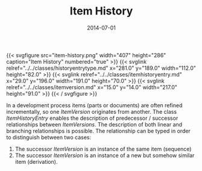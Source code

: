 ﻿---
title: Item History
toc: false
type: specs
layout: diagram
date: "2014-07-01"
draft: false
specification: VEC
version: 1.1.1
documentType: "Recommendation"
elementType: Diagram
classes:
  - HistoryEntryType
  - ItemHistoryEntry
  - ItemVersion
menu:
  VEC-1.1.1:    
    parent: pdm-information
    identifier: pdm-information/item-history
    weight: 1002002 

# Prev/next pager order (if `docs_section_pager` enabled in `params.toml`)
weight: 1002002
---
{{< svgfigure src="item-history.png" width="407" height="286" caption="Item History" numbered="true" >}}
  {{< svglink relref="../../classes/historyentrytype.md" x="281.0" y="189.0" width="112.0" height="82.0" >}}
  {{< svglink relref="../../classes/itemhistoryentry.md" x="29.0" y="196.0" width="191.0" height="70.0" >}}
  {{< svglink relref="../../classes/itemversion.md" x="15.0" y="14.0" width="217.0" height="91.0" >}}
{{< / svgfigure >}}
<p> In a development process items (parts or documents)&#160;are often refined incrementally, so one <i>ItemVersion </i>originates from another. The class <i>ItemHistoryEntry</i> enables the description of predecessor / successor relationships between <i>ItemVersions</i>. The description of both linear and branching relationships is possible. The relationship can be typed in order to distinguish between two cases:     </p>      <ol>       <li> The successor <i>ItemVersion</i> is an instance of the same item (sequence)       </li>       <li> The successor <i>ItemVersion</i> is an instance of a new but somehow similar item (derivation).        </li>     </ol>